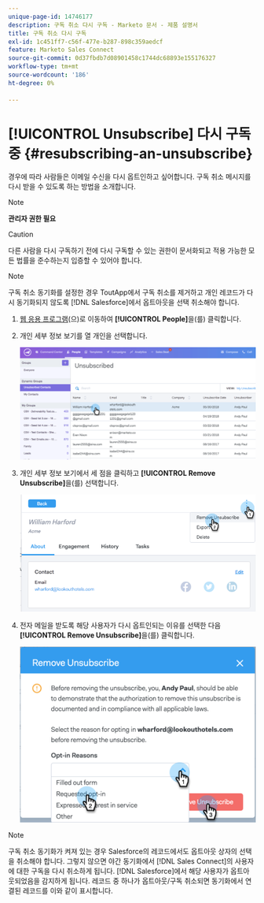 ```yaml
---
unique-page-id: 14746177
description: 구독 취소 다시 구독 - Marketo 문서 - 제품 설명서
title: 구독 취소 다시 구독
exl-id: 1c451ff7-c56f-477e-b287-898c359aedcf
feature: Marketo Sales Connect
source-git-commit: 0d37fbdb7d08901458c1744dc68893e155176327
workflow-type: tm+mt
source-wordcount: '186'
ht-degree: 0%

---
```


# [!UICONTROL Unsubscribe] 다시 구독 중 {#resubscribing-an-unsubscribe}

경우에 따라 사람들은 이메일 수신을 다시 옵트인하고 싶어합니다. 구독 취소 메시지를 다시 받을 수 있도록 하는 방법을 소개합니다.

>[!NOTE]
>
>**관리자 권한 필요**

>[!CAUTION]
>
>다른 사람을 다시 구독하기 전에 다시 구독할 수 있는 권한이 문서화되고 적용 가능한 모든 법률을 준수하는지 입증할 수 있어야 합니다.

>[!NOTE]
>
>구독 취소 동기화를 설정한 경우 ToutApp에서 구독 취소를 제거하고 개인 레코드가 다시 동기화되지 않도록 [!DNL Salesforce]에서 옵트아웃을 선택 취소해야 합니다.

1. [웹 응용 프로그램](https://toutapp.com/login)&#x200B;(으)로 이동하여 **[!UICONTROL People]**&#x200B;을(를) 클릭합니다.

1. 개인 세부 정보 보기를 열 개인을 선택합니다.

   ![](assets/two.png)

1. 개인 세부 정보 보기에서 세 점을 클릭하고 **[!UICONTROL Remove Unsubscribe]**&#x200B;을(를) 선택합니다.

   ![](assets/three.png)

1. 전자 메일을 받도록 해당 사용자가 다시 옵트인되는 이유를 선택한 다음 **[!UICONTROL Remove Unsubscribe]**&#x200B;을(를) 클릭합니다.

   ![](assets/four.png)

>[!NOTE]
>
>구독 취소 동기화가 켜져 있는 경우 Salesforce의 레코드에서도 옵트아웃 상자의 선택을 취소해야 합니다. 그렇지 않으면 야간 동기화에서 [!DNL Sales Connect]의 사용자에 대한 구독을 다시 취소하게 됩니다. [!DNL Salesforce]에서 해당 사용자가 옵트아웃되었음을 감지하게 됩니다. 레코드 중 하나가 옵트아웃/구독 취소되면 동기화에서 연결된 레코드를 이와 같이 표시합니다.
